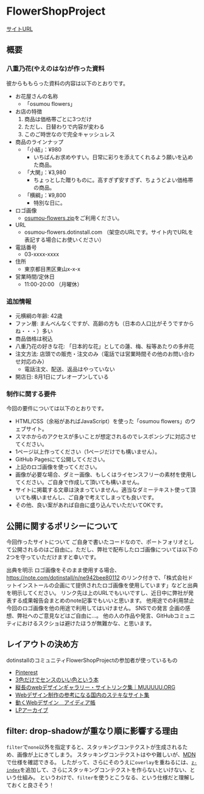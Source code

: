 # FlowerShopProject
[サイトURL](https://syu-kuri.github.io/dotinstall_FlowerShopProject/)

## 概要
### 八重乃花(やえのはな)が作った資料
彼からももらった資料の内容は以下のとおりです。
- お花屋さんの名称
  - 「osumou flowers」
- お店の特徴
  1. 商品は価格帯ごとに3つだけ
  1. ただし、日替わりで内容が変わる
  1. このご時世なので完全キャッシュレス
- 商品のラインナップ
  - 「小結」：¥980
    - いちばんお求めやすい。日常に彩りを添えてくれるよう願いを込めた商品。
  - 「大関」：¥3,980
    - ちょっとした贈りものに。高すぎず安すぎず、ちょうどよい価格帯の商品。
  - 「横綱」：¥9,800
    - 特別な日に。
- ロゴ画像
  - [osumou-flowers.zip](https://github.com/256times/FlowerShopProject-202108/files/6999044/osumou-flowers.zip)をご利用ください。
- URL
  - osumou-flowers.dotinstall.com （架空のURLです。サイト内でURLを表記する場合にお使いください）
- 電話番号
  - 03-xxxx-xxxx
- 住所
  - 東京都目黒区東山x-x-x
- 営業時間/定休日
  - 11:00-20:00 （月曜休）
 
### 追加情報
- 元横綱の年齢: 42歳
- ファン層: まんべんなくですが、高齢の方も（日本の人口比がそうですからね・・・）多い
- 商品価格は税込
- 八重乃花の好きな花: 「日本的な花」としての蓮、梅、桜等あたりの多弁花
- 注文方法: 店頭での販売・注文のみ（電話では営業時間その他のお問い合わせ対応のみ）
  - 電話注文、配送、返品はやっていない
- 開店日: 8月1日にプレオープンしている

### 制作に関する要件
今回の要件については以下のとおりです。
- HTML/CSS（余裕があればJavaScript）を使った「osumou flowers」のウェブサイト。
- スマホからのアクセスが多いことが想定されるのでレスポンシブに対応させてください。
- 1ページ以上作ってください（1ページだけでも構いません）。
- GitHub Pagesにて公開してください。
- 上記のロゴ画像を使ってください。
- 画像が必要な場合、ダミー画像、もしくはライセンスフリーの素材を使用してください。ご自身で作成して頂いても構いません。
- サイトに掲載する文章は決まっていません。適当なダミーテキスト使って頂いても構いませんし、ご自身で考えてしまっても良いです。
- その他、良い案があれば自由に盛り込んでいただいてOKです。

## 公開に関するポリシーについて
今回作ったサイトについて
ご自身で書いたコードなので、ポートフォリオとして公開されるのはご自由に。ただし、弊社で配布したロゴ画像については以下の2つを守っていただけますと幸いです。

出典を明示
ロゴ画像をそのまま使用する場合、 https://note.com/dotinstall/n/ne942bee80112 のリンク付きで、「株式会社ドットインストールの企画にて提供されたロゴ画像を使用しています」などと出典を明示してください。
リンク先は上のURLでもいいですし、近日中に弊社が発表する成果報告会まとめのnote記事でもいいと思います。
他用途での利用禁止
今回のロゴ画像を他の用途で利用してはいけません。
SNSでの発言
企画の感想、弊社へのご意見などはご自由に...。
他の人の作品や発言、GitHubコミュニティにおけるスクショは避けたほうが無難かな、と思います。


## レイアウトの決め方
dotinstallのコミュニティFlowerShopProjectの参加者が使っているもの
- [Pinterest](https://www.pinterest.jp/)
- [3色だけでセンスのいい色という本](https://book.impress.co.jp/books/1119101155)
- [縦長のwebデザインギャラリー・サイトリンク集｜MUUUUU.ORG](https://muuuuu.org/)
- [Webデザイン制作の参考になる国内のステキなサイト集](https://sankoudesign.com/)
- [動くWebデザイン　アイディア帳](https://coco-factory.jp/ugokuweb/)
- [LPアーカイブ](https://rdlp.jp/lp-archive)

## filter: drop-shadowが重なり順に影響する理由
`filter`で`none`以外を指定すると、スタッキングコンテクストが生成されるため、画像が上にきてしまう。
スタッキングコンテクストはやや難しいが、[MDN](https://developer.mozilla.org/ja/docs/Web/CSS/CSS_Positioning/Understanding_z_index/The_stacking_context)で仕様を確認できる。
したがって、さらにそのうえに`overlay`を重ねるには、[`z-index`](https://ics.media/entry/200609/)を追加して、さらにスタッキングコンテクストを作らないといけない、という仕組み。
というわけで、`filter`を使うとこうなる、という仕様だと理解しておくと良さそう！
